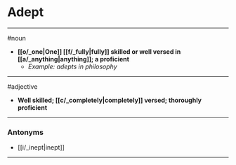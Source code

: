 # Adept
---
#noun
- **[[o/_one|One]] [[f/_fully|fully]] skilled or well versed in [[a/_anything|anything]]; a proficient**
	- _Example: adepts in philosophy_
---
#adjective
- **Well skilled; [[c/_completely|completely]] versed; thoroughly proficient**
---
### Antonyms
- [[i/_inept|inept]]
---
